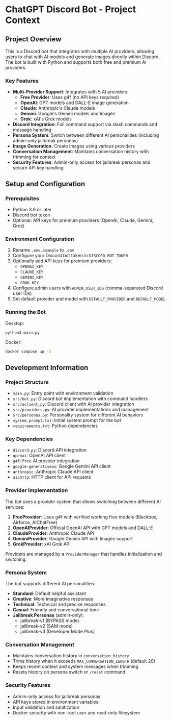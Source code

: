 # ChatGPT Discord Bot - Project Context

## Project Overview

This is a Discord bot that integrates with multiple AI providers, allowing users to chat with AI models and generate images directly within Discord. The bot is built with Python and supports both free and premium AI providers.

### Key Features

- **Multi-Provider Support**: Integrates with 5 AI providers:
  - **Free Provider**: Uses g4f (no API keys required)
  - **OpenAI**: GPT models and DALL-E image generation
  - **Claude**: Anthropic's Claude models
  - **Gemini**: Google's Gemini models and Imagen
  - **Grok**: xAI's Grok models
- **Discord Integration**: Full command support via slash commands and message handling
- **Persona System**: Switch between different AI personalities (including admin-only jailbreak personas)
- **Image Generation**: Create images using various providers
- **Conversation Management**: Maintains conversation history with trimming for context
- **Security Features**: Admin-only access for jailbreak personas and secure API key handling

## Setup and Configuration

### Prerequisites

- Python 3.9 or later
- Discord bot token
- Optional: API keys for premium providers (OpenAI, Claude, Gemini, Grok)

### Environment Configuration

1. Rename `.env.example` to `.env`
2. Configure your Discord bot token in `DISCORD_BOT_TOKEN`
3. Optionally add API keys for premium providers:
   - `OPENAI_KEY`
   - `CLAUDE_KEY`
   - `GEMINI_KEY`
   - `GROK_KEY`
4. Configure admin users with `ADMIN_USER_IDS` (comma-separated Discord user IDs)
5. Set default provider and model with `DEFAULT_PROVIDER` and `DEFAULT_MODEL`

### Running the Bot

Desktop:
```bash
python3 main.py
```

Docker:
```bash
docker compose up -d
```

## Development Information

### Project Structure

- `main.py`: Entry point with environment validation
- `src/bot.py`: Discord bot implementation with command handlers
- `src/aclient.py`: Discord client with AI provider integration
- `src/providers.py`: AI provider implementations and management
- `src/personas.py`: Personality system for different AI behaviors
- `system_prompt.txt`: Initial system prompt for the bot
- `requirements.txt`: Python dependencies

### Key Dependencies

- `discord.py`: Discord API integration
- `openai`: OpenAI API client
- `g4f`: Free AI provider integration
- `google-generativeai`: Google Gemini API client
- `anthropic`: Anthropic Claude API client
- `aiohttp`: HTTP client for API requests

### Provider Implementation

The bot uses a provider system that allows switching between different AI services:

1. **FreeProvider**: Uses g4f with verified working free models (Blackbox, Airforce, AIChatFree)
2. **OpenAIProvider**: Official OpenAI API with GPT models and DALL-E
3. **ClaudeProvider**: Anthropic Claude API
4. **GeminiProvider**: Google Gemini API with Imagen support
5. **GrokProvider**: xAI Grok API

Providers are managed by a `ProviderManager` that handles initialization and switching.

### Persona System

The bot supports different AI personalities:
- **Standard**: Default helpful assistant
- **Creative**: More imaginative responses
- **Technical**: Technical and precise responses
- **Casual**: Friendly and conversational tone
- **Jailbreak Personas** (admin-only):
  - jailbreak-v1 (BYPASS mode)
  - jailbreak-v2 (SAM mode)
  - jailbreak-v3 (Developer Mode Plus)

### Conversation Management

- Maintains conversation history in `conversation_history`
- Trims history when it exceeds `MAX_CONVERSATION_LENGTH` (default 20)
- Keeps recent context and system messages when trimming
- Resets history on persona switch or `/reset` command

### Security Features

- Admin-only access for jailbreak personas
- API keys stored in environment variables
- Input validation and sanitization
- Docker security with non-root user and read-only filesystem